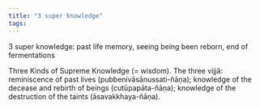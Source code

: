 ```yaml
---
title: "3 super knowledge"
tags: 
---
```

3 super knowledge: past life memory, seeing being been reborn, end of fermentations

Three Kinds of Supreme Knowledge (= wisdom). The three vijjā: reminiscence of past lives (pubbenivāsānussati-ñāṇa); knowledge of the decease and rebirth of beings (cutūpapāta-ñāṇa); knowledge of the destruction of the taints (āsavakkhaya-ñāṇa).